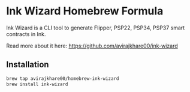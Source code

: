 # Ink Wizard Homebrew Formula

Ink Wizard is a CLI tool to generate Flipper, PSP22, PSP34, PSP37 smart contracts in Ink.

Read more about it here: https://github.com/avirajkhare00/ink-wizard

## Installation

```sh
brew tap avirajkhare00/homebrew-ink-wizard
brew install ink-wizard
```
